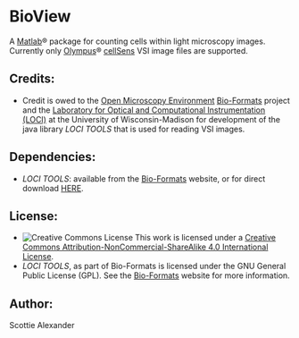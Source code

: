 # BioView

A [Matlab](http://www.mathworks.com/products/matlab/)® package for counting cells within light microscopy images. Currently only [Olympus](http://www/olympus-lifescience.com)® [cellSens](http://www.olympus-lifescience.com/en/software/cellsens/) VSI image files are supported.

## Credits:
* Credit is owed to the [Open Microscopy Environment](http://www.openmicroscopy.org) [Bio-Formats](http://www.openmicroscopy.org/site/products/bio-formats) project and the [Laboratory for Optical and Computational Instrumentation (LOCI)](http://loci.wisc.edu/) at the University of Wisconsin-Madison for development of the java library *LOCI TOOLS* that is used for reading VSI images.

## Dependencies:
* *LOCI TOOLS*: available from the [Bio-Formats](https://downloads.openmicroscopy.org/bio-formats/5.1.10/) website, or for direct download [HERE](https://downloads.openmicroscopy.org/bio-formats/5.1.10/artifacts/loci_tools.jar).

## License:
* ![Creative Commons License](https://i.creativecommons.org/l/by-nc-sa/4.0/88x31.png) This work is licensed under a [Creative Commons Attribution-NonCommercial-ShareAlike 4.0 International License](http://creativecommons.org/licenses/by-nc-sa/4.0/).
* *LOCI TOOLS*, as part of Bio-Formats is licensed under the GNU General Public License (GPL). See the [Bio-Formats](http://www.openmicroscopy.org/site/products/bio-formats) website for more information.

## Author:
Scottie Alexander
